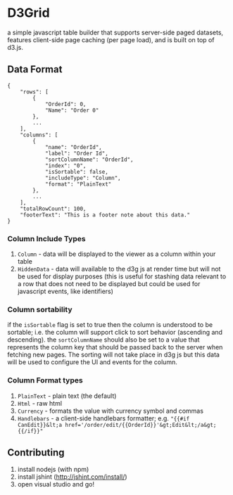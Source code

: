 D3Grid
======

a simple javascript table builder that supports server-side paged datasets, features client-side page caching (per page load), and is built on top of d3.js.

## Data Format
```
{
	"rows": [
		{
			"OrderId": 0,
			"Name": "Order 0"
		},
		...
	],
	"columns": [
		{
			"name": "OrderId",
			"label": "Order Id",
			"sortColumnName": "OrderId",
			"index": "0",
			"isSortable": false,
			"includeType": "Column",
			"format": "PlainText"
		},
		...
	],
	"totalRowCount": 100,
	"footerText": "This is a footer note about this data."
}
```

### Column Include Types
1. `Column` - data will be displayed to the viewer as a column within your table
2. `HiddenData` - data will available to the d3g js at render time but will not be used for display purposes (this is useful for stashing data relevant to a row that does not need to be displayed but could be used for javascript events, like identifiers)

### Column sortability
if the `isSortable` flag is set to true then the column is understood to be sortable; i.e. the column will support click to sort behavior (ascending and descending).
the `sortColumnName` should also be set to a value that represents the column key that should be passed back to the server when fetching new pages. The sorting will not take place in d3g js but this data will be used to configure the UI and events for the column.

### Column Format types
1. `PlainText` - plain text (the default)
2. `Html` - raw html
3. `Currency` - formats the value with currency symbol and commas
4. `Handlebars` - a client-side handlebars formatter; e.g. `"{{#if CanEdit}}&lt;a href='/order/edit/{{OrderId}}'&gt;Edit&lt;/a&gt;{{/if}}"`


## Contributing
1. install nodejs (with npm)
2. install jshint (http://jshint.com/install/)
3. open visual studio and go!